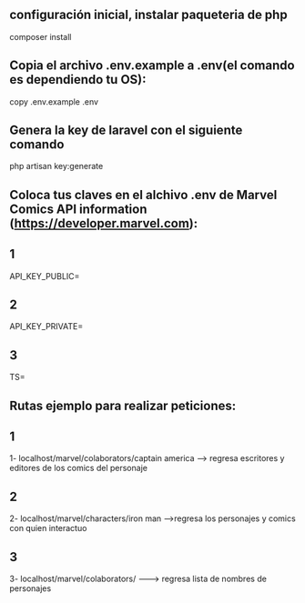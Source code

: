 ## configuración inicial, instalar paqueteria de php

composer install

## Copia el archivo .env.example a .env(el comando es dependiendo tu OS):

copy .env.example .env

## Genera la key de laravel con el siguiente comando

php artisan key:generate

## Coloca tus claves en el alchivo .env de Marvel Comics API information (https://developer.marvel.com):

## 1

API_KEY_PUBLIC=

## 2

API_KEY_PRIVATE=

## 3

TS=

## Rutas ejemplo para realizar peticiones:

## 1

1- localhost/marvel/colaborators/captain america --> regresa escritores y editores de los comics del personaje

## 2

2- localhost/marvel/characters/iron man -->regresa los personajes y comics con quien interactuo

## 3

3- localhost/marvel/colaborators/ ---> regresa lista de nombres de personajes

